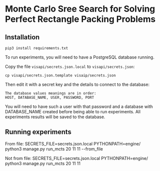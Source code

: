 # Monte Carlo Sree Search for Solving Perfect Rectangle Packing Problems

## Installation
```
pip3 install requirements.txt
```

To run experiments, you will need to have a PostgreSQL database running.

Copy the file `visapi/secrets.json.local` to `visapi/secrets.json`:

```
cp visapi/secrets.json.template visaip/secrets.json
```

Then edit it with a secret key and the details to connect to the database:
```
The database values meanings are in order:
HOST, DATABASE_NAME, USER, PASSWORD, PORT
```

You will need to have such a user with that password and a database with DATABASE_NAME created before being able to run experiments.
All experiments results will be saved to the database.

## Running experiments

From file:
SECRETS_FILE=secrets.json.local PYTHONPATH=engine/ python3 manage.py run_mcts 20 11 11 --from_file

Not from file:
SECRETS_FILE=secrets.json.local PYTHONPATH=engine/ python3 manage.py run_mcts 20 11 11
